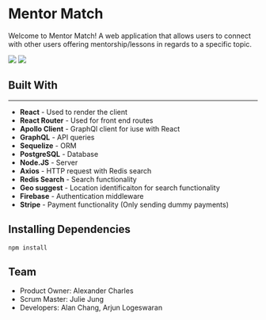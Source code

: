 # Mentor Match
  Welcome to Mentor Match! A web application that allows users to connect with other users offering mentorship/lessons in regards to a specific topic.

  <img src="https://media.giphy.com/media/1Bcxb1ar6iG4hNFqh8/giphy.gif">

  <img src="https://media.giphy.com/media/2voGcQpE13ldrKsh3L/giphy.gif">

  
## Built With
---
- **React** - Used to render the client
- **React Router** - Used for front end routes 
- **Apollo Client** - GraphQl client for iuse with React
- **GraphQL** - API queries
- **Sequelize** - ORM
- **PostgreSQL** - Database
- **Node.JS** - Server
- **Axios** - HTTP request with Redis search
- **Redis Search** - Search functionality
- **Geo suggest** - Location identificaiton for search functionality
- **Firebase** - Authentication middleware
- **Stripe** - Payment functionality (Only sending dummy payments)

## Installing Dependencies

``` 
npm install
```

## Team
  - Product Owner: Alexander Charles
  - Scrum Master: Julie Jung
  - Developers: Alan Chang, Arjun Logeswaran




